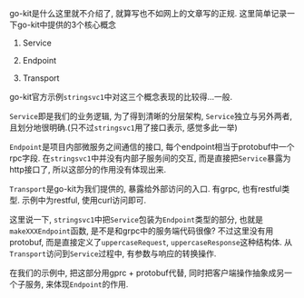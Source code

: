 go-kit是什么这里就不介绍了, 就算写也不如网上的文章写的正规. 这里简单记录一下go-kit中提供的3个核心概念

1. Service

2. Endpoint

3. Transport

go-kit官方示例`stringsvc1`中对这三个概念表现的比较得...一般. 

`Service`即是我们的业务逻辑, 为了得到清晰的分层架构, `Service`独立与另外两者, 且划分地很明确.(只不过`stringsvc1`用了接口表示, 感觉多此一举)

`Endpoint`是项目内部微服务之间通信的接口, 每个endpoint相当于protobuf中一个rpc字段. 在`stringsvc1`中并没有内部子服务间的交互, 而是直接把`Service`暴露为http接口了, 所以这部分的作用没有体现出来.

`Transport`是go-kit为我们提供的, 暴露给外部访问的入口. 有grpc, 也有restful类型. 示例中为restful, 使用curl访问即可.

这里说一下, `stringsvc1`中把`Service`包装为`Endpoint`类型的部分, 也就是`makeXXXEndpoint`函数, 是不是和grpc中的服务端代码很像? 不过这里没有用protobuf, 而是直接定义了`uppercaseRequest`, `uppercaseResponse`这种结构体. 从`Transport`访问到`Service`过程中, 有参数与响应的转换操作. 

在我们的示例中, 把这部分用gprc + protobuf代替, 同时把客户端操作抽象成另一个子服务, 来体现`Endpoint`的作用.
